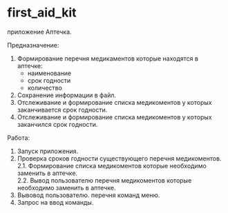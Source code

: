 # first_aid_kit
приложение Аптечка.

Предназначение:
1. Формирование перечня медикаментов которые находятся в аптечке:
    - наименование
    - срок годности
    - количество
2. Сохранение информации в файл.
3. Отслеживание и формирование списка медикоментов у которых заканчивается срок годности.
4. Отслеживание и формирование списка медикоментов у которых заканчился срок годности.

Работа:
1. Запуск приложения.
2. Проверка сроков годности существующего перечня медикоментов.                      
2.1. Формирование списка медикоментов которые необходимо заменить в аптечке.             
2.2. Вывод пользователю перечня медикоментов которые необходимо заменить в аптечке.
3. Вывовод пользователю. перечня команд меню.
4. Запрос на ввод команды.
